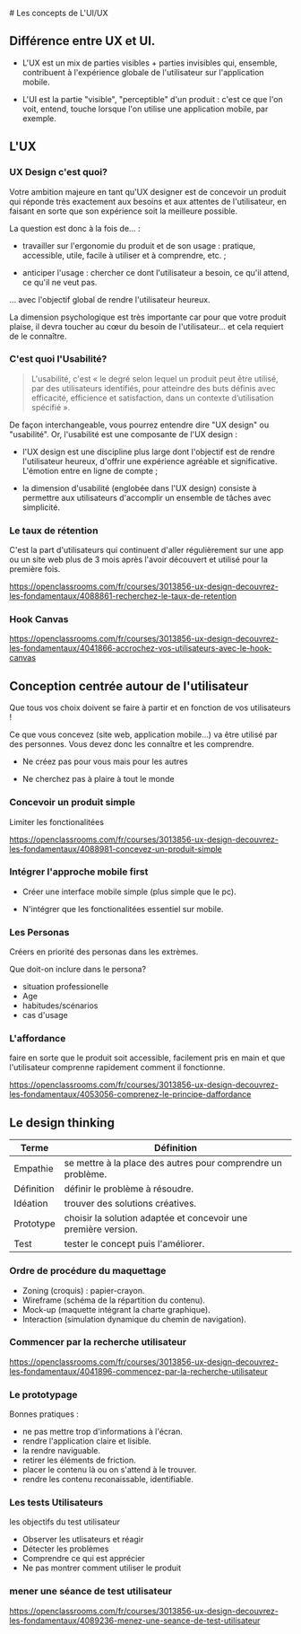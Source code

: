 # Les concepts de L'UI/UX

## Différence entre  UX et UI.

- L'UX est un mix de parties visibles + parties invisibles qui, ensemble, contribuent à l'expérience globale de l'utilisateur sur l'application mobile.

- L'UI est la partie "visible", "perceptible" d'un produit : c'est ce que l'on voit, entend, touche lorsque l'on utilise une application mobile, par exemple.

## L'UX

### UX Design c'est quoi?

Votre ambition majeure en tant qu'UX designer est de concevoir un produit qui réponde très exactement aux besoins et aux attentes de l'utilisateur, en faisant en sorte que son expérience soit la meilleure possible.

La question est donc à la fois de… :

- travailler sur l'ergonomie du produit et de son usage : pratique, accessible, utile, facile à utiliser et à comprendre, etc. ;

- anticiper l'usage : chercher ce dont l'utilisateur a besoin, ce qu'il attend, ce qu'il ne veut pas.

… avec l'objectif global de rendre l'utilisateur heureux. 

La dimension psychologique est très importante car pour que votre produit plaise, il devra toucher au cœur du besoin de l'utilisateur… et cela requiert de le connaître.


### C'est quoi l'Usabilité?

> L'usabilité, c'est « le degré selon lequel un produit peut être utilisé, par des utilisateurs identifiés, pour atteindre des buts définis avec efficacité, efficience et satisfaction, dans un contexte d’utilisation spécifié ».

De façon interchangeable, vous pourrez entendre dire "UX design" ou "usabilité". Or, l'usabilité est une composante de l'UX design :

- l'UX design est une discipline plus large dont l'objectif est de rendre l'utilisateur heureux, d'offrir une expérience agréable et significative. L'émotion entre en ligne de compte ;

- la dimension d'usabilité (englobée dans l'UX design) consiste à permettre aux utilisateurs d'accomplir un ensemble de tâches avec simplicité.

### Le taux de rétention

C'est la part d'utilisateurs qui continuent d'aller régulièrement sur une app ou un site web plus de 3 mois après l'avoir découvert et utilisé pour la première fois.

https://openclassrooms.com/fr/courses/3013856-ux-design-decouvrez-les-fondamentaux/4088861-recherchez-le-taux-de-retention


### Hook Canvas

https://openclassrooms.com/fr/courses/3013856-ux-design-decouvrez-les-fondamentaux/4041866-accrochez-vos-utilisateurs-avec-le-hook-canvas


## Conception centrée autour de l'utilisateur

Que tous vos choix doivent se faire à partir et en fonction de vos utilisateurs !

Ce que vous concevez (site web, application mobile…) va être utilisé par des personnes. Vous devez donc les connaître et les comprendre.

- Ne créez pas pour vous mais pour les autres

- Ne cherchez pas à plaire à tout le monde


### Concevoir un produit simple

Limiter les fonctionalitées

https://openclassrooms.com/fr/courses/3013856-ux-design-decouvrez-les-fondamentaux/4088981-concevez-un-produit-simple

### Intégrer l'approche mobile first

- Créer une interface mobile simple (plus simple que le pc).

- N'intégrer que les fonctionalitées essentiel sur mobile.

### Les Personas

Créers en priorité des personas dans les extrèmes.

Que doit-on inclure dans le persona?

- situation professionelle
- Age
- habitudes/scénarios
- cas d'usage

### L'affordance

faire en sorte que le produit soit accessible, facilement pris en main et que l'utilisateur comprenne rapidement comment il fonctionne.

https://openclassrooms.com/fr/courses/3013856-ux-design-decouvrez-les-fondamentaux/4053056-comprenez-le-principe-daffordance


## Le design thinking

| Terme | Définition |
| - | - |
| Empathie | se mettre à la place des autres pour comprendre un problème. |
| Définition | définir le problème à résoudre. |
| Idéation | trouver des solutions créatives. |
| Prototype | choisir la solution adaptée et concevoir une première version. |
| Test | tester le concept puis l'améliorer. |

### Ordre de procédure du maquettage

- Zoning (croquis) : papier-crayon.
- Wireframe (schéma de la répartition du contenu).
- Mock-up (maquette intégrant la charte graphique).
- Interaction (simulation dynamique du chemin de navigation).

### Commencer par la recherche utilisateur

https://openclassrooms.com/fr/courses/3013856-ux-design-decouvrez-les-fondamentaux/4041896-commencez-par-la-recherche-utilisateur


### Le prototypage


Bonnes pratiques : 

- ne pas mettre trop d'informations à l'écran.
- rendre l'application claire et lisible.
- la rendre naviguable.
- retirer les éléments de friction.
- placer le contenu là ou on s'attend à le trouver.
- rendre les contenu reconaissable, identifiable.


### Les tests Utilisateurs

les objectifs du test utilisateur

- Observer les utlisateurs et réagir
- Détecter les problèmes 
- Comprendre ce qui est apprécier
- Ne pas montrer comment utiliser le produit


### mener une séance de test utilisateur

https://openclassrooms.com/fr/courses/3013856-ux-design-decouvrez-les-fondamentaux/4089236-menez-une-seance-de-test-utilisateur